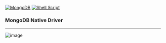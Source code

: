 [![MongoDB](
https://img.shields.io/badge/MongoDB-4EA94B?style=for-the-badge&logo=mongodb&logoColor=white)](https://www.mongodb.com/)
[![Shell Script](https://img.shields.io/badge/Shell_Script-121011?style=for-the-badge&logo=gnu-bash&logoColor=white)](https://www.shellscript.sh/)

### MongoDB Native Driver

---

![image](https://user-images.githubusercontent.com/106253049/177277058-fbc7b38a-b4ce-4a85-ac58-6f99b7ab9b54.png)
